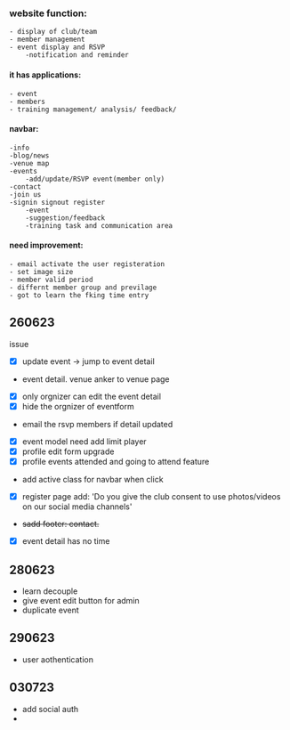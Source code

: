 ### website function:
    - display of club/team
    - member management 
    - event display and RSVP
        -notification and reminder



#### it has applications:
    - event    
    - members
    - training management/ analysis/ feedback/


#### navbar:
    -info
    -blog/news
    -venue map
    -events
        -add/update/RSVP event(member only)
    -contact
    -join us
    -signin signout register
        -event
        -suggestion/feedback
        -training task and communication area

#### need improvement:
    - email activate the user registeration
    - set image size
    - member valid period
    - differnt member group and previlage
    - got to learn the fking time entry


## 260623
issue
- [x] update event -> jump to event detail
-  event detail. venue anker to venue page
- [x] only orgnizer can edit the event detail
- [x] hide the orgnizer of eventform
- email the rsvp members if detail updated
- [x] event model need add limit player 
- [x] profile edit form upgrade
- [x] profile events attended and going to attend feature
- add active class for navbar when click
- [x] register page add: 'Do you give the club consent to use photos/videos on our social media channels'
- ~~sadd footer: contact.~~
- [x] event detail has no time

## 280623
- learn decouple
- give event edit button for admin
- duplicate event 

## 290623
- user aothentication

## 030723
- add social auth
- 